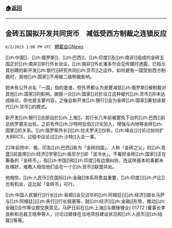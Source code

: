 ###  [:house:返回](README.md)
---


## 金砖五国拟开发共同货币　减低受西方制裁之连锁反应
`6/2/2023 1:08 PM UTC ` [轉載自GNews](https://gnews.org/articles/1352440)


[[zh:中国]]、[[zh:俄罗斯]]、[[zh:巴西]]、[[zh:印度]]及[[zh:南非]]组成的金砖五国正於[[zh:南非]]举行外长会议，[[zh:南非]]外长潘多尔会见传媒时透露，已指示其创建的新开发[[zh:银行]]研究共同[[zh:货币]]之运作，如何避免一国受到西方制裁时，其他[[zh:国家]]不用被二级制裁影响。

她未有公开点名「一国」指的是谁，但外界都认为是要减低[[zh:俄罗斯]]被制裁对其他[[zh:国家]]的影响。据报一众[[zh:国家]]对於设立这种替代[[zh:货币]]并未达成结论，但也是主要内容，之後会新开发[[zh:银行]]会为金砖[[zh:国家]]筹划该替代[[zh:货币]]的模式。

新开发[[zh:银行]]总部设於[[zh:上海]]，其行长几年前被罢免下台的[[zh:巴西]]前总统罗塞夫出任，之前有传[[zh:沙特阿拉伯]]讨论加入，增强与内地等金砖[[zh:国家]]的关系。[[zh:俄罗斯外长]][[zh:拉夫罗夫]]仅称，[[zh:峰会]]讨论过如何扩大BRICS，过程中议论过[[zh:沙特]]入会一事。

22年前把中、俄、印及[[zh:巴西]]称为「金砖四国」、人称「金砖之父」的[[zh:高盛]]前首席[[zh:经济]]学家[[zh:奥尼尔]]却「泼冷水」，不看好金砖[[zh:国家]]正在筹备的「金砖币」，指[[zh:中国]]和[[zh:印度]]有边境纠纷，连这样基本的事都未处理好，难教人相信他们会在一个[[zh:货币]]联盟共处。

他相信，[[zh:人民币]]在国际[[zh:金融]]体系将愈益重要，[[zh:印度]][[zh:卢比]]也有机会，这比起「金砖币」可行。

[[zh:中国人民银行]]行长[[zh:易纲]]会见访华的[[zh:阿根廷]][[zh:经济]]部长马萨与[[zh:阿根廷]][[zh:央行]]行长佩塞等，就[[zh:经济]][[zh:金融]]形势、推动[[zh:金融]]合作等议题交换意见。马萨日前在[[zh:上海]]与赣锋锂业( 01772 )董事长李良彬和总裁王晓申等人，讨论过赣锋在当地项目建设状况和[[zh:人民币]][[zh:结算]]等等。

